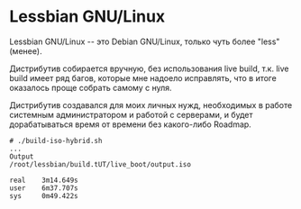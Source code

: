 # Lessbian GNU/Linux

Lessbian GNU/Linux -- это Debian GNU/Linux, только чуть более "less" (менее).

Дистрибутив собирается вручную, без использования live build, т.к. live build имеет ряд багов, которые мне надоело исправлять, что в итоге оказалось проще собрать самому с нуля.

Дистрибутив создавался для моих личных нужд, необходимых в работе системным администратором и работой с серверами, и будет дорабатываться время от времени без какого-либо Roadmap.
 
```
# ./build-iso-hybrid.sh
...
Output
/root/lessbian/build.tUT/live_boot/output.iso

real    3m14.649s
user    6m37.707s
sys     0m49.422s
```

